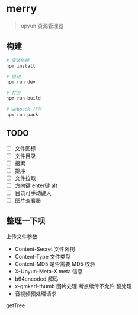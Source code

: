 # merry

> upyun 资源管理器

## 构建

``` bash
# 安装依赖
npm install

# 启动
npm run dev

# 打包
npm run build

# webpack 打包
npm run pack
```

## TODO

- [ ] 文件图标
- [ ] 文件目录
- [ ] 搜索
- [ ] 排序
- [ ] 文件拉取
- [ ] 方向键 enter键 alt
- [ ] 目录可手动键入
- [ ] 图片查看器

## 整理一下呗

上传文件参数

- Content-Secret 文件密钥
- Content-Type 文件类型
- Content-MD5	是否需要 MD5 校验
- X-Upyun-Meta-X meta 信息
- b64encoded 解码
- x-gmkerl-thumb 图片处理 断点续传不允许 预处理
- 音视频预处理请求

getTree



